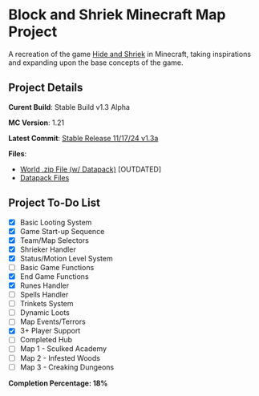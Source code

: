 # Block and Shriek Minecraft Map Project
A recreation of the game [Hide and Shriek](https://store.steampowered.com/app/480430/Hide_and_Shriek/) in Minecraft, taking inspirations and expanding upon the base concepts of the game.

## Project Details
**Curent Build**: Stable Build v1.3 Alpha

**MC Version**: 1.21

**Latest Commit**: 
[Stable Release 11/17/24 v1.3a]([https://github.com/Spookfu/blocknshriek/commit/595aa5c9b9617be3afe2cb526539adc6a5248969](https://github.com/Spookfu/blocknshriek/commit/4b2359af5fcc160f180e2182d88e5ffaae81594e))

**Files**:
- [World .zip File (w/ Datapack)](block-n-shriek-sr1.2b.zip) [OUTDATED]
- [Datapack Files](datapack)


## Project To-Do List
- [x] Basic Looting System
- [x] Game Start-up Sequence
- [x] Team/Map Selectors
- [x] Shrieker Handler
- [x] Status/Motion Level System
- [ ] Basic Game Functions
- [x] End Game Functions
- [x] Runes Handler
- [ ] Spells Handler
- [ ] Trinkets System
- [ ] Dynamic Loots
- [ ] Map Events/Terrors
- [x] 3+ Player Support
- [ ] Completed Hub
- [ ] Map 1 - Sculked Academy
- [ ] Map 2 - Infested Woods
- [ ] Map 3 - Creaking Dungeons

**Completion Percentage: 18%**
